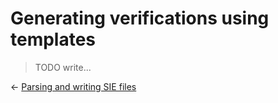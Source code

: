 # Generating verifications using templates

> TODO write...

&larr; [Parsing and writing SIE files](02-sie.md)
